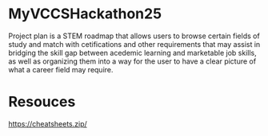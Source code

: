 # MyVCCSHackathon25
Project plan is a STEM roadmap that allows users to browse certain fields of study and match with cetifications and other requirements that may assist in bridging the skill gap between acedemic learning and marketable job skills, as well as organizing them into a way for the user to have a clear picture of what a career field may require. 
# Resouces
https://cheatsheets.zip/
